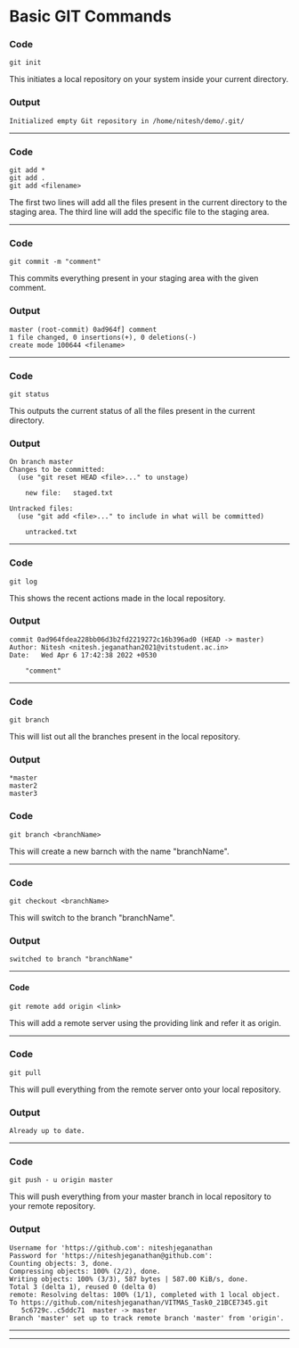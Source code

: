 # Basic GIT Commands

### Code
```
git init
```

This initiates a local repository on your system inside your current directory. 

### Output
```
Initialized empty Git repository in /home/nitesh/demo/.git/
```
---

### Code
```
git add * 
git add . 
git add <filename>
```

The first two lines will add all the files present in the current directory to the staging area. The third line will add the specific file to the staging area. 

---

### Code
```
git commit -m "comment"
```

This commits everything present in your staging area with the given comment.  

### Output
```
master (root-commit) 0ad964f] comment
1 file changed, 0 insertions(+), 0 deletions(-)
create mode 100644 <filename>

```
---

### Code
```
git status
```

This outputs the current status of all the files present in the current directory. 

### Output
```
On branch master
Changes to be committed:
  (use "git reset HEAD <file>..." to unstage)

	new file:   staged.txt

Untracked files:
  (use "git add <file>..." to include in what will be committed)

	untracked.txt

```
---

### Code
```
git log
```

This shows the recent actions made in the local repository. 

### Output
```
commit 0ad964fdea228bb06d3b2fd2219272c16b396ad0 (HEAD -> master)
Author: Nitesh <nitesh.jeganathan2021@vitstudent.ac.in>
Date:   Wed Apr 6 17:42:38 2022 +0530

    "comment"

```
---

### Code
```
git branch
```

This will list out all the branches present in the local repository. 

### Output
```
*master
master2
master3
```

### Code
```
git branch <branchName>
```

This will create a new barnch with the name "branchName". 

---

### Code 
```
git checkout <branchName>
```

This will switch to the branch "branchName".

### Output
```
switched to branch "branchName"
```

---

#### Code
``` 
git remote add origin <link>
```

This will add a remote server using the providing link and refer it as origin. 

---

### Code 
```
git pull 
``` 

This will pull everything from the remote server onto your local repository. 

### Output 
``` 
Already up to date.
```
--- 

### Code 
``` 
git push - u origin master 
```

This will push everything from your master branch in local repository to your remote repository.

### Output 
```
Username for 'https://github.com': niteshjeganathan
Password for 'https://niteshjeganathan@github.com': 
Counting objects: 3, done.
Compressing objects: 100% (2/2), done.
Writing objects: 100% (3/3), 587 bytes | 587.00 KiB/s, done.
Total 3 (delta 1), reused 0 (delta 0)
remote: Resolving deltas: 100% (1/1), completed with 1 local object.
To https://github.com/niteshjeganathan/VITMAS_Task0_21BCE7345.git
   5c6729c..c5ddc71  master -> master
Branch 'master' set up to track remote branch 'master' from 'origin'.
```
---
---

